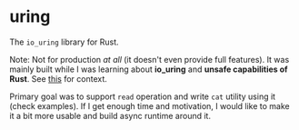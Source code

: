 # uring

The `io_uring` library for Rust.

Note: Not for production _at all_ (it doesn't even provide full features). It was mainly built while I was learning about **io_uring** and **unsafe capabilities of Rust**. See [this](https://www.linkedin.com/posts/heyrutvik_a-month-left-in-my-self-funded-sabbatical-activity-7015350751216459776-PBt7/) for context.

Primary goal was to support `read` operation and write `cat` utility using it (check examples). If I get enough time and motivation, I would like to make it a bit more usable and build async runtime around it.
